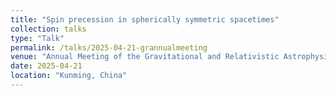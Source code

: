 ```yaml
---
title: "Spin precession in spherically symmetric spacetimes"
collection: talks
type: "Talk"
permalink: /talks/2025-04-21-grannualmeeting
venue: "Annual Meeting of the Gravitational and Relativistic Astrophysics Section of the Chinese Physical Society 2025"
date: 2025-04-21
location: "Kunming, China"
---
```


<!-- This is a description of your talk, which is a markdown file that can be all markdown-ified like any other post. Yay markdown! -->
